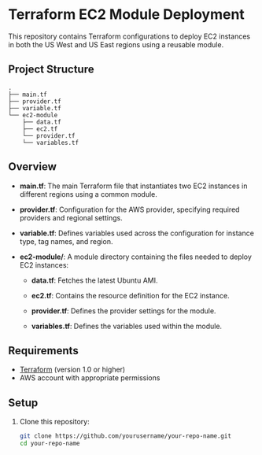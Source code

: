 ﻿# Terraform EC2 Module Deployment

This repository contains Terraform configurations to deploy EC2 instances in both the US West and US East regions using a reusable module.

## Project Structure

```
.
├── main.tf
├── provider.tf
├── variable.tf
└── ec2-module
    ├── data.tf
    ├── ec2.tf
    └── provider.tf
    └── variables.tf
```

## Overview

- **main.tf**: The main Terraform file that instantiates two EC2 instances in different regions using a common module.
  
- **provider.tf**: Configuration for the AWS provider, specifying required providers and regional settings.
  
- **variable.tf**: Defines variables used across the configuration for instance type, tag names, and region.
  
- **ec2-module/**: A module directory containing the files needed to deploy EC2 instances:
  
  - **data.tf**: Fetches the latest Ubuntu AMI.
    
  - **ec2.tf**: Contains the resource definition for the EC2 instance.
    
  - **provider.tf**: Defines the provider settings for the module.
    
  - **variables.tf**: Defines the variables used within the module.

## Requirements

- [Terraform](https://www.terraform.io/downloads.html) (version 1.0 or higher)
- AWS account with appropriate permissions

## Setup

1. Clone this repository:
   ```bash
   git clone https://github.com/yourusername/your-repo-name.git
   cd your-repo-name
